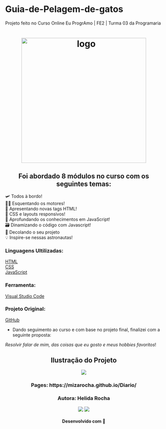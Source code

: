 # Guia-de-Pelagem-de-gatos
Projeto feito no Curso Online Eu ProgrAmo | FE2 | Turma 03 da Programaria
<h1 align="center">
  <img src="https://user-images.githubusercontent.com/88461178/214158133-cecc9c01-4925-458e-a5da-bc33452576f1.png" alt="logo" width="400">
</h1>

<h2 align="center"> 
Foi abordado 8 módulos no curso com os seguintes temas:</h2>


 🛩️ Todos à bordo!   
👩‍💻  Esquentando os motores!      
 🩻 Apresentando novas tags HTML!    
🎨  CSS e layouts responsivos!    
🧠  Aprofundando os conhecimentos em JavaScript!   
🗃️ Dinamizando o código com Javascript!   
🚀 Decolando o seu projeto  
💡 Inspire-se nessas astronautas!
 
 
 ### Linguagens Ultilizadas: 
 
 [HTML](https://developer.mozilla.org/pt-BR/docs/Web/HTML)    
 [CSS](https://developer.mozilla.org/pt-BR/docs/Web/CSS)   
 [JavaScript](https://developer.mozilla.org/pt-BR/docs/Web/JavaScript)  
 
 ### Ferramenta:
 [Visual Studio Code](https://code.visualstudio.com/)    
 
 ### Projeto Original:
 
  [GitHub](https://mizarocha.github.io/Dicionario/)

- Dando seguimento ao curso e com base no projeto final, finalizei com a seguinte proposta:           

*Resolvir falar de mim, das coisas que eu gosto e meus hobbies favoritos*!

<h2 align="center">Ilustração do Projeto</h2>

<div align="center">
<img src="./img/imagem-do-site">
</div>

<h3 align="center">
  Pages: https://mizarocha.github.io/Diario/</h3>


<h3 align="center"> Autora: Helida Rocha </h3>   

<div align="center">
  <a href="https://www.linkedin.com/in/artemiza-rocha/a" target="_blank"><img src="https://img.shields.io/badge/-LinkedIn-%230077B5?style=for-the-badge&logo=linkedin&logoColor=white" target="_blank"></a> 
  <a href="https://github.com/Mizarocha" target="_blank"><img src="https://img.shields.io/badge/-GITHUB-%23E4405F?style=for-the-badge&logo=github&logoColor=white" target="_blank"></a>
  </div>

<h4 align="center">Desenvolvido com 💜 </h4>
